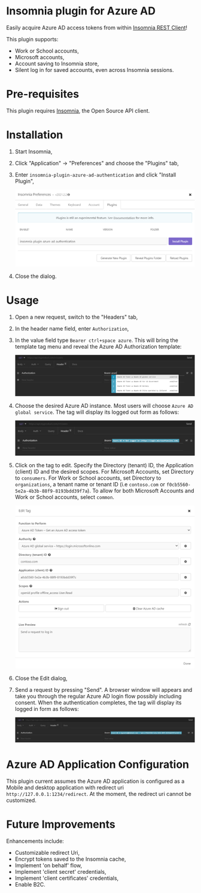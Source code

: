 # Insomnia plugin for Azure AD
Easily acquire Azure AD access tokens from within [Insomnia REST Client](https://insomnia.rest/)!

This plugin supports:
* Work or School accounts,
* Microsoft accounts,
* Account saving to Insomnia store,
* Silent log in for saved accounts, even across Insomnia sessions.

# Pre-requisites
This plugin requires [Insomnia](https://insomnia.rest/), the Open Source API client.

# Installation
1. Start Insomnia,
2. Click "Application" -> "Preferences" and choose the "Plugins" tab,
3. Enter `insomnia-plugin-azure-ad-authentication` and click "Install Plugin",

    ![Plugin Installation](images\installation.png)

4. Close the dialog.

# Usage
1. Open a new request, switch to the "Headers" tab,
2. In the header name field, enter `Authorization`,
3. In the value field type `Bearer ctrl+space azure`. This will bring the template tag menu and reveal the Azure AD Authorization template:

   ![Ctrl+Space Template Tag Menu](images\create-tag.png)

4. Choose the desired Azure AD instance. Most users will choose `Azure AD global service`. The tag will display its logged out form as follows:

   ![Logged out Template Tag](images\Loggedout-tag.png)

5. Click on the tag to edit. Specify the Directory (tenant) ID, the Application (client) ID and the desired scopes. For Microsoft Accounts, set Directory to `consumers`. For Work or School accounts, set Directory to `organizations`, a tenant name or tenant ID (i.e `contoso.com` or `f0cb5560-5e2a-4b3b-88f9-8193bdd39f7a`). To allow for both Microsoft Accounts and Work or School accounts, select `common`.

   ![Template Tag Properties](images\tag-properties.png)

6. Close the Edit dialog,
7. Send a request by pressing "Send". A browser window will appears and take you through the regular Azure AD login flow possibly including consent. When the authentication completes, the tag will display its logged in form as follows:

   ![Template Tag Properties](images\loggedin-tag.png)

# Azure AD Application Configuration
This plugin current assumes the Azure AD application is configured as a Mobile and desktop application with redirect uri `http://127.0.0.1:1234/redirect`. At the moment, the redirect uri cannot be customized.

# Future Improvements
Enhancements include:

* Customizable redirect Uri,
* Encrypt tokens saved to the Insomnia cache,
* Implement 'on behalf' flow,
* Implement 'client secret' credentials,
* Implement 'client certificates' credentials,
* Enable B2C.